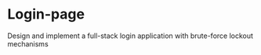 # Login-page
Design and implement a full-stack login application with brute-force lockout mechanisms
